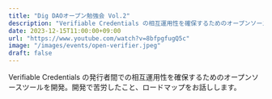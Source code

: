 ```yaml
---
title: "Dig DAOオープン勉強会 Vol.2"
description: "Verifiable Credentials の相互運用性を確保するためのオープンソースツールを開発"
date: 2023-12-15T11:00:00+09:00
url: "https://www.youtube.com/watch?v=8bfpgfugQ5c"
image: "/images/events/open-verifier.jpeg"
draft: false
---
```


Verifiable Credentials の発行者間での相互運用性を確保するためのオープンソースツールを開発。開発で苦労したこと、ロードマップをお話しします。
